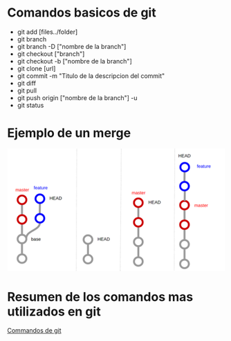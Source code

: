 # Comandos basicos de git

* git add [files../folder]
* git branch
* git branch -D ["nombre de la branch"]
* git checkout ["branch"]
* git checkout -b ["nombre de la branch"]
* git clone [url]
* git commit -m "Titulo de la descripcion del commit"
* git diff
* git pull
* git push origin ["nombre de la branch"] -u
* git status

# Ejemplo de un merge

![Imagen de una branch](merge.png "Merge")

# Resumen de los comandos mas utilizados en git

[Commandos de git](github-git-cheat-sheet.pdf "Commandos de git")









